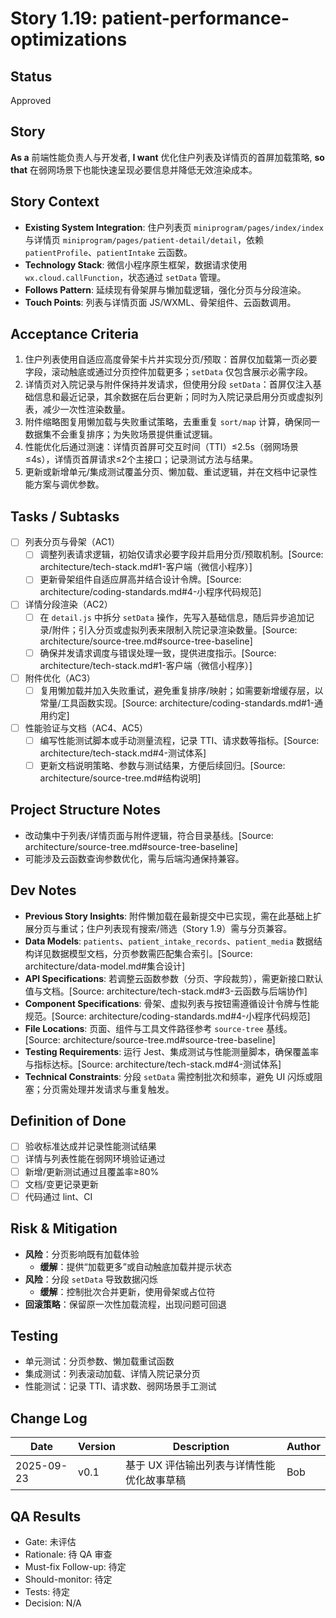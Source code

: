 # Story 1.19: patient-performance-optimizations

## Status

Approved

## Story

**As a** 前端性能负责人与开发者,
**I want** 优化住户列表及详情页的首屏加载策略,
**so that** 在弱网场景下也能快速呈现必要信息并降低无效渲染成本。

## Story Context

- **Existing System Integration**: 住户列表页 `miniprogram/pages/index/index` 与详情页 `miniprogram/pages/patient-detail/detail`，依赖 `patientProfile`、`patientIntake` 云函数。
- **Technology Stack**: 微信小程序原生框架，数据请求使用 `wx.cloud.callFunction`，状态通过 `setData` 管理。
- **Follows Pattern**: 延续现有骨架屏与懒加载逻辑，强化分页与分段渲染。
- **Touch Points**: 列表与详情页面 JS/WXML、骨架组件、云函数调用。

## Acceptance Criteria

1. 住户列表使用自适应高度骨架卡片并实现分页/预取：首屏仅加载第一页必要字段，滚动触底或通过分页控件加载更多；`setData` 仅包含展示必需字段。
2. 详情页对入院记录与附件保持并发请求，但使用分段 `setData`：首屏仅注入基础信息和最近记录，其余数据在后台更新；同时为入院记录启用分页或虚拟列表，减少一次性渲染数量。
3. 附件缩略图复用懒加载与失败重试策略，去重重复 `sort/map` 计算，确保同一数据集不会重复排序；为失败场景提供重试逻辑。
4. 性能优化后通过测速：详情页首屏可交互时间（TTI）≤2.5s（弱网场景 ≤4s），详情页首屏请求≤2个主接口；记录测试方法与结果。
5. 更新或新增单元/集成测试覆盖分页、懒加载、重试逻辑，并在文档中记录性能方案与调优参数。

## Tasks / Subtasks

- [ ] 列表分页与骨架（AC1）
  - [ ] 调整列表请求逻辑，初始仅请求必要字段并启用分页/预取机制。[Source: architecture/tech-stack.md#1-客户端（微信小程序）]
  - [ ] 更新骨架组件自适应屏高并结合设计令牌。[Source: architecture/coding-standards.md#4-小程序代码规范]
- [ ] 详情分段渲染（AC2）
  - [ ] 在 `detail.js` 中拆分 `setData` 操作，先写入基础信息，随后异步追加记录/附件；引入分页或虚拟列表来限制入院记录渲染数量。[Source: architecture/source-tree.md#source-tree-baseline]
  - [ ] 确保并发请求调度与错误处理一致，提供进度指示。[Source: architecture/tech-stack.md#1-客户端（微信小程序）]
- [ ] 附件优化（AC3）
  - [ ] 复用懒加载并加入失败重试，避免重复排序/映射；如需要新增缓存层，以常量/工具函数实现。[Source: architecture/coding-standards.md#1-通用约定]
- [ ] 性能验证与文档（AC4、AC5）
  - [ ] 编写性能测试脚本或手动测量流程，记录 TTI、请求数等指标。[Source: architecture/tech-stack.md#4-测试体系]
  - [ ] 更新文档说明策略、参数与测试结果，方便后续回归。[Source: architecture/source-tree.md#结构说明]

## Project Structure Notes

- 改动集中于列表/详情页面与附件逻辑，符合目录基线。[Source: architecture/source-tree.md#source-tree-baseline]
- 可能涉及云函数查询参数优化，需与后端沟通保持兼容。

## Dev Notes

- **Previous Story Insights**: 附件懒加载在最新提交中已实现，需在此基础上扩展分页与重试；住户列表现有搜索/筛选（Story 1.9）需与分页兼容。
- **Data Models**: `patients`、`patient_intake_records`、`patient_media` 数据结构详见数据模型文档，分页参数需匹配集合索引。[Source: architecture/data-model.md#集合设计]
- **API Specifications**: 若调整云函数参数（分页、字段裁剪），需更新接口默认值与文档。[Source: architecture/tech-stack.md#3-云函数与后端协作]
- **Component Specifications**: 骨架、虚拟列表与按钮需遵循设计令牌与性能规范。[Source: architecture/coding-standards.md#4-小程序代码规范]
- **File Locations**: 页面、组件与工具文件路径参考 `source-tree` 基线。[Source: architecture/source-tree.md#source-tree-baseline]
- **Testing Requirements**: 运行 Jest、集成测试与性能测量脚本，确保覆盖率与指标达标。[Source: architecture/tech-stack.md#4-测试体系]
- **Technical Constraints**: 分段 `setData` 需控制批次和频率，避免 UI 闪烁或阻塞；分页需处理并发请求与重复触发。

## Definition of Done

- [ ] 验收标准达成并记录性能测试结果
- [ ] 详情与列表性能在弱网环境验证通过
- [ ] 新增/更新测试通过且覆盖率≥80%
- [ ] 文档/变更记录更新
- [ ] 代码通过 lint、CI

## Risk & Mitigation

- **风险**：分页影响既有加载体验
  - **缓解**：提供“加载更多”或自动触底加载并提示状态
- **风险**：分段 `setData` 导致数据闪烁
  - **缓解**：控制批次合并更新，使用骨架或占位符
- **回滚策略**：保留原一次性加载流程，出现问题可回退

## Testing

- 单元测试：分页参数、懒加载重试函数
- 集成测试：列表滚动加载、详情入院记录分页
- 性能测试：记录 TTI、请求数、弱网场景手工测试

## Change Log

| Date       | Version | Description                                      | Author |
| ---------- | ------- | ------------------------------------------------ | ------ |
| 2025-09-23 | v0.1    | 基于 UX 评估输出列表与详情性能优化故事草稿       | Bob   |

## QA Results

- Gate: 未评估
- Rationale: 待 QA 审查
- Must-fix Follow-up: 待定
- Should-monitor: 待定
- Tests: 待定
- Decision: N/A
